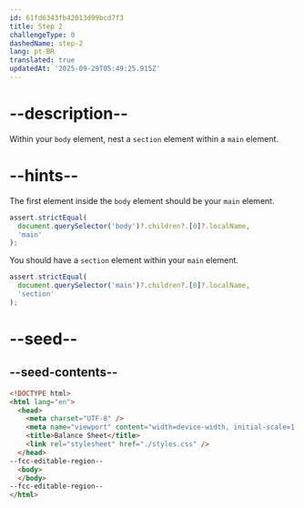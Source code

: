 ```yaml
---
id: 61fd6343fb42013d99bcd7f3
title: Step 2
challengeType: 0
dashedName: step-2
lang: pt-BR
translated: true
updatedAt: '2025-09-29T05:49:25.915Z'
---
```


# --description--

Within your `body` element, nest a `section` element within a `main` element.

# --hints--

The first element inside the `body` element should be your `main` element.

```js
assert.strictEqual(
  document.querySelector('body')?.children?.[0]?.localName,
  'main'
);
```

You should have a `section` element within your `main` element.

```js
assert.strictEqual(
  document.querySelector('main')?.children?.[0]?.localName,
  'section'
);
```

# --seed--

## --seed-contents--

```html
<!DOCTYPE html>
<html lang="en">
  <head>
    <meta charset="UTF-8" />
    <meta name="viewport" content="width=device-width, initial-scale=1.0" />
    <title>Balance Sheet</title>
    <link rel="stylesheet" href="./styles.css" />
  </head>
--fcc-editable-region--
  <body>
  </body>
--fcc-editable-region--
</html>
```

```css

```
